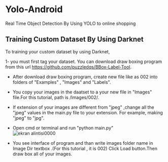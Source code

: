 # Yolo-Android
Real Time Object Detection By Using YOLO to online shopping

## Training Custom Dataset By Using Darknet

To training your custom dataset by using Darknet,

1- you must first tag your dataset. You can download draw boxing program from this url https://github.com/puzzledqs/BBox-Label-Tool.

  - After download draw boxing program, create new file like as 002 into folders of "Examples" , "Images" and "Labels". 
  - You copy your images in the daatset to a your new file in "Images" file.For this tutorial, path is /Images/002/.
  - If extension of your images are different from "jpeg" ,change all the "jpeg" values in the main.py file to your extension. For example,
  making "jpeg" to "jpg".
  
  - Open cmd or terminal and run "python main.py"  
  ![ekran alintisi0000](https://user-images.githubusercontent.com/38051809/40126494-1d917fda-5936-11e8-9ff7-68311bbc85f2.PNG)

  - You see interface of program and than write images folder name in Image Dir textbox .(For this tutorial , it is 002) Click Load button.Then draw box  all of your images.
  
  
  
  
